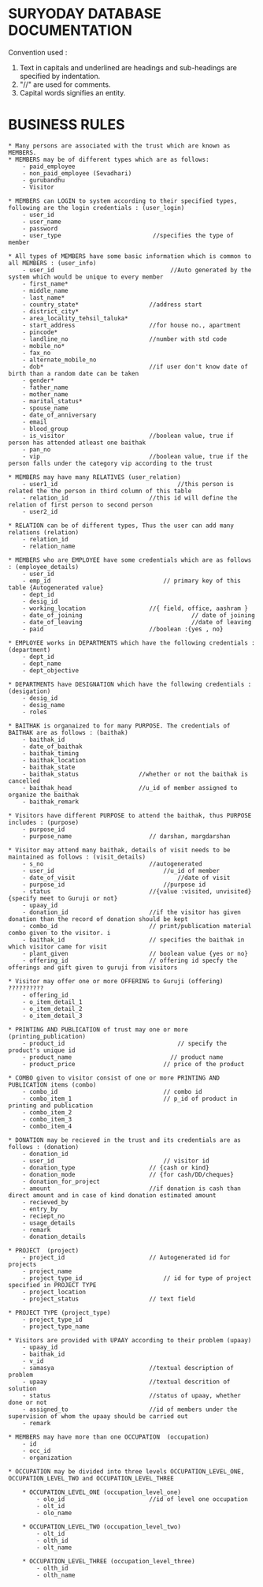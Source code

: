 SURYODAY DATABASE DOCUMENTATION
================================

Convention used :
1. Text in capitals and underlined are headings and sub-headings are specified by indentation.
2. "//" are used for comments.
3. Capital words signifies an entity.


BUSINESS RULES
==============
	* Many persons are associated with the trust which are known as MEMBERS.
	* MEMBERS may be of different types which are as follows:
		- paid_employee
		- non_paid_employee (Sevadhari)
		- gurubandhu
		- Visitor

	* MEMBERS can LOGIN to system according to their specified types, following are the login credentials : (user_login)
		- user_id  
		- user_name
		- password
		- user_type                          //specifies the type of member

	* All types of MEMBERS have some basic information which is common to all MEMBERS : (user_info)
		- user_id                                 //Auto generated by the system which would be unique to every member
		- first_name*
		- middle_name
		- last_name*
		- country_state*                   	//address start
		- district_city*
		- area_locality_tehsil_taluka*
		- start_address                     //for house no., apartment
		- pincode*							
		- landline_no    					//number with std code  
		- mobile_no*                         
		- fax_no
		- alternate_mobile_no
		- dob*                              //if user don't know date of birth than a random date can be taken
		- gender*
		- father_name
		- mother_name
		- marital_status*
		- spouse_name
		- date_of_anniversary
		- email
		- blood_group
		- is_visitor                        //boolean value, true if person has attended atleast one baithak
		- pan_no							
		- vip                               //boolean value, true if the person falls under the category vip according to the trust

	* MEMBERS may have many RELATIVES (user_relation)
		- user1_id                   				//this person is related the the person in third column of this table             
		- relation_id						//this id will define the relation of first person to second person
		- user2_id 		

	* RELATION can be of different types, Thus the user can add many relations (relation)
		- relation_id
		- relation_name						

	* MEMBERS who are EMPLOYEE have some credentials which are as follows : (employee_details)
		- user_id
		- emp_id								// primary key of this table {Autogenerated value}
		- dept_id
		- desig_id
		- working_location 					//{ field, office, aashram }
		- date_of_joining								// date of joining
		- date_of_leaving								//date of leaving
		- paid								//boolean :{yes , no}

	* EMPLOYEE works in DEPARTMENTS which have the following credentials : (department)
		- dept_id
		- dept_name
		- dept_objective	

	* DEPARTMENTS have DESIGNATION which have the following credentials : (desigation)
		- desig_id
		- desig_name
		- roles

	* BAITHAK is organaized to for many PURPOSE. The credentials of BAITHAK are as follows : (baithak)
		- baithak_id
		- date_of_baithak
		- baithak_timing
		- baithak_location
		- baithak_state
		- baithak_status                 //whether or not the baithak is cancelled
		- baithak_head					 //u_id of member assigned to organize the baithak
		- baithak_remark                  

	* Visitors have different PURPOSE to attend the baithak, thus PURPOSE includes : (purpose)
		- purpose_id
		- purpose_name	                    // darshan, margdarshan

	* Visitor may attend many baithak, details of visit needs to be maintained as follows : (visit_details)
		- s_no								//autogenerated
		- user_id 			    				//u_id of member 
		- date_of_visit               				//date of visit
		- purpose_id            				//purpose id
		- status 	        				//{value :visited, unvisited}{specify meet to Guruji or not}
		- upaay_id          
		- donation_id      					//if the visitor has given donation than the record of donation should be kept
		- combo_id           				// print/publication material combo given to the visitor. i
		- baithak_id						// specifies the baithak in which visitor came for visit
		- plant_given                       // boolean value {yes or no}
		- offering_id						// offering id specfy the offerings and gift given to guruji from visitors

	* Visitor may offer one or more OFFERING to Guruji (offering)   ??????????
		- offering_id
		- o_item_detail_1
		- o_item_detail_2
		- o_item_detail_3

	* PRINTING AND PUBLICATION of trust may one or more (printing_publication)
		- product_id 								// specify the product's unique id
		- product_name                            // product name 
		- product_price							// price of the product

	* COMBO given to visitor consist of one or more PRINTING AND PUBLICATION items (combo)
		- combo_id 								// combo id
		- combo_item_1                          // p_id of product in printing and publication
		- combo_item_2
		- combo_item_3
		- combo_item_4 

	* DONATION may be recieved in the trust and its credentials are as follows : (donation)
		- donation_id
		- user_id 			                    // visitor id
		- donation_type                     // {cash or kind}
		- donation_mode                     // {for cash/DD/cheques}
		- donation_for_project
		- amount                            //if donation is cash than direct amount and in case of kind donation estimated amount
		- recieved_by
		- entry_by
		- reciept_no
		- usage_details
		- remark
		- donation_details

	* PROJECT  (project)
		- project_id 						// Autogenerated id for projects 
		- project_name
		- project_type_id 						// id for type of project specified in PROJECT TYPE
		- project_location
		- project_status					// text field

	* PROJECT TYPE (project_type)
		- project_type_id
		- project_type_name

	* Visitors are provided with UPAAY according to their problem (upaay)
		- upaay_id
		- baithak_id
		- v_id
		- samasya                           //textual description of problem
		- upaay                             //textual descrition of solution
		- status                            //status of upaay, whether done or not
		- assigned_to                       //id of members under the supervision of whom the upaay should be carried out
		- remark

	* MEMBERS may have more than one OCCUPATION  (occupation)
		- id
		- occ_id
		- organization

	* OCCUPATION may be divided into three levels OCCUPATION_LEVEL_ONE, OCCUPATION_LEVEL_TWO and OCCUPATION_LEVEL_THREE
		 
		* OCCUPATION_LEVEL_ONE (occupation_level_one)
			- olo_id                        //id of level one occupation
			- olt_id
			- olo_name

		* OCCUPATION_LEVEL_TWO (occupation_level_two)
			- olt_id
			- olth_id
			- olt_name

		* OCCUPATION_LEVEL_THREE (occupation_level_three)
			- olth_id
			- olth_name

	 		
